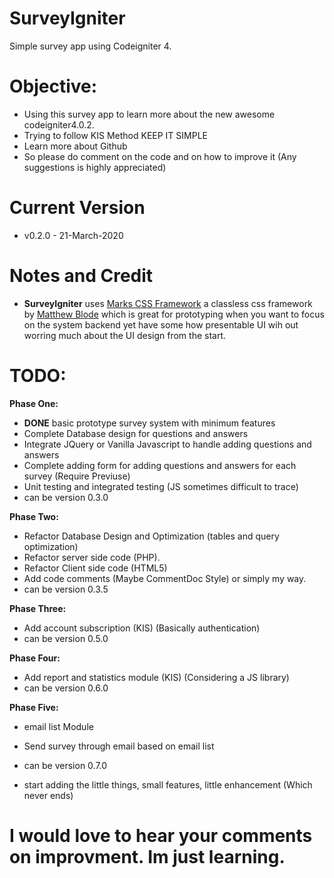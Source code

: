 # SurveyIgniter
Simple survey app using Codeigniter 4.

# Objective:
- Using this survey app to learn more about the new awesome codeigniter4.0.2.
- Trying to follow KIS Method KEEP IT SIMPLE
- Learn more about Github
- So please do comment on the code and on how to improve it (Any suggestions is highly appreciated)

# Current Version
- v0.2.0 - 21-March-2020

# Notes and Credit
- **SurveyIgniter** uses [Marks CSS Framework](https://mblode.github.io/marx/) a classless css framework by [Matthew Blode](https://github.com/mblode) which is great for prototyping when you want to focus on the system backend yet have some how presentable UI wih out worring much about the UI design from the start.

# TODO:

**Phase One:**
- **DONE** basic prototype survey system with minimum features
- Complete Database design for questions and answers
- Integrate JQuery or Vanilla Javascript to handle adding questions and answers 
- Complete adding form for adding questions and answers for each survey (Require Previuse)
- Unit testing and integrated testing (JS sometimes difficult to trace)
- can be version 0.3.0

**Phase Two:**
- Refactor Database Design and Optimization (tables and query optimization)
- Refactor server side code (PHP).
- Refactor Client side code (HTML5)
- Add code comments (Maybe CommentDoc Style) or simply my way.
- can be version 0.3.5

**Phase Three:**
- Add account subscription (KIS) (Basically authentication)
- can be version 0.5.0

**Phase Four:**
- Add report and statistics module (KIS) (Considering a JS library)
- can be version 0.6.0

**Phase Five:**
- email list Module
- Send survey through email based on email list
- can be version 0.7.0

- start adding the little things, small features, little enhancement (Which never ends) 


# I would love to hear your comments on improvment. Im just learning.



